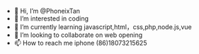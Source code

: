- 👋 Hi, I’m @PhoneixTan
- 👀 I’m interested in coding
- 🌱 I’m currently learning javascript,html，css,php,node.js,vue
- 💞️ I’m looking to collaborate on web opening
- 📫 How to reach me iphone (86)18073215625

<!---
PhoneixTan/PhoneixTan is a ✨ special ✨ repository because its `README.md` (this file) appears on your GitHub profile.
You can click the Preview link to take a look at your changes.
--->

